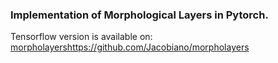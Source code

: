 ### Implementation of Morphological Layers in Pytorch.

Tensorflow version is available on: [morpholayers](https://github.com/Jacobiano/morpholayers)https://github.com/Jacobiano/morpholayers

